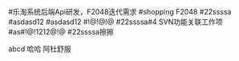 #乐淘系统后端Api研发，F2048迭代需求
#shopping F2048
#22ssssa
#asdasd12
#asdasd12
#!@!@!@
#22ssssa#4 SVN功能关联工作项
#as#!@!1212@!@
#22ssssa擦擦

abcd
哈哈
阿杜舒服
